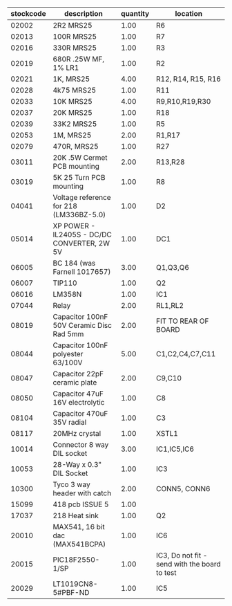 |stockcode|description|quantity|location|
|---------|-----------|--------|--------|
|02002|2R2 MRS25|1.00|R6|
|02013|100R MRS25|1.00|R7|
|02016|330R MRS25|1.00|R3|
|02019|680R .25W MF, 1% LR1|1.00|R2|
|02021|1K, MRS25|4.00|R12, R14, R15, R16|
|02028|4k75 MRS25|1.00|R11|
|02033|10K MRS25|4.00|R9,R10,R19,R30|
|02037|20K MRS25|1.00|R18|
|02039|33K2 MRS25|1.00|R5|
|02053|1M, MRS25|2.00|R1,R17|
|02079|470R, MRS25|1.00|R27|
|03011|20K .5W Cermet PCB mounting|2.00|R13,R28|
|03019|5K 25 Turn PCB mounting|1.00|R8|
|04041|Voltage reference for 218 (LM336BZ-5.0)|1.00|D2|
|05014|XP POWER - IL2405S - DC/DC CONVERTER, 2W 5V|1.00|DC1|
|06005|BC 184 (was Farnell 1017657)|3.00|Q1,Q3,Q6|
|06007|TIP110|1.00|Q2|
|06016|LM358N|1.00|IC1|
|07044|Relay|2.00|RL1,RL2|
|08019|Capacitor 100nF 50V Ceramic Disc Rad 5mm|2.00|FIT TO REAR OF BOARD |
|08044|Capacitor 100nF polyester 63/100V|5.00|C1,C2,C4,C7,C11|
|08047|Capacitor 22pF ceramic plate|2.00|C9,C10|
|08050|Capacitor 47uF 16V electrolytic|1.00|C8|
|08104|Capacitor 470uF 35V radial|1.00|C3|
|08117|20MHz crystal|1.00|XSTL1|
|10014|Connector 8 way DIL socket|3.00|IC1,IC5,IC6|
|10053|28-Way x 0.3" DIL Socket|1.00|IC3|
|10300|Tyco 3 way header with catch|2.00|CONN5, CONN6|
|15099|418 pcb ISSUE 5|1.00| |
|17037|218 Heat sink|1.00|Q2|
|20010|MAX541, 16 bit dac (MAX541BCPA)|1.00|IC6|
|20015|PIC18F2550-1/SP|1.00|IC3, Do not fit - send with the board to test|
|20029|LT1019CN8-5#PBF-ND|1.00|IC5|
